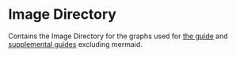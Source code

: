 # Image Directory
Contains the Image Directory for the graphs used for [the guide](../README.md) and [supplemental guides](../markdown) excluding mermaid.

